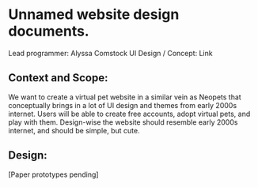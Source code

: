 # Unnamed website design documents.
Lead programmer: Alyssa Comstock
UI Design / Concept: Link


## Context and Scope:

We want to create a virtual pet website in a similar vein as Neopets that conceptually brings in a lot of UI design and themes from early 2000s internet.  Users will be able to create free accounts, adopt virtual pets, and play with them. Design-wise the website should resemble early 2000s internet, and should be simple, but cute.

## Design:
[Paper prototypes pending]
